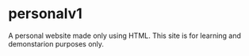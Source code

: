 # personalv1
A personal website made only using HTML. This site is for learning and demonstarion purposes only. 
